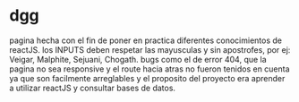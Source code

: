 # dgg

pagina hecha con el fin de poner en practica diferentes conocimientos de reactJS.
los INPUTS deben respetar las mayusculas y sin apostrofes, por ej: Veigar, Malphite, Sejuani, Chogath.
bugs como el de error 404, que la pagina no sea responsive y el route hacia atras no fueron tenidos en cuenta ya que son facilmente arreglables y el proposito del proyecto era aprender a utilizar reactJS y consultar bases de datos.
